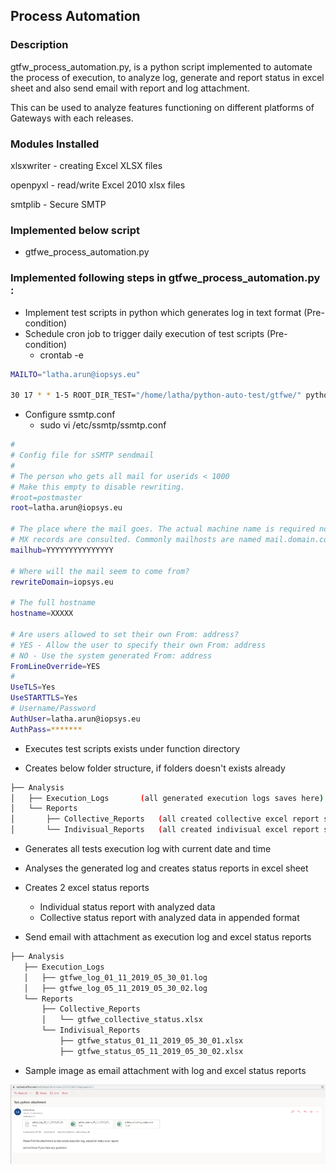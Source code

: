 ## Process Automation

### Description

gtfw_process_automation.py, is a python script implemented to automate the process of execution, to analyze log, generate and report status in excel sheet and also send email with report and log attachment. 

This can be used to analyze features functioning on different platforms of Gateways with each releases.

### Modules Installed

xlsxwriter  - creating Excel XLSX files

openpyxl  - read/write Excel 2010 xlsx files

smtplib - Secure SMTP 

### Implemented below script

- gtfwe_process_automation.py 

### Implemented following steps in gtfwe_process_automation.py :

- Implement test scripts in python which generates log in text format (Pre-condition)
- Schedule cron job to trigger daily execution of test scripts (Pre-condition)
  - crontab -e

```bash
MAILTO="latha.arun@iopsys.eu"

30 17 * * 1-5 ROOT_DIR_TEST="/home/latha/python-auto-test/gtfwe/" python3  /home/latha/python-auto-test/gtfwe/tests/pure/functional/gtfwe_process_automation.py
```

- Configure ssmtp.conf
  - sudo vi /etc/ssmtp/ssmtp.conf

```bash
#
# Config file for sSMTP sendmail
#
# The person who gets all mail for userids < 1000
# Make this empty to disable rewriting.
#root=postmaster
root=latha.arun@iopsys.eu

# The place where the mail goes. The actual machine name is required no
# MX records are consulted. Commonly mailhosts are named mail.domain.com
mailhub=YYYYYYYYYYYYYYY

# Where will the mail seem to come from?
rewriteDomain=iopsys.eu

# The full hostname
hostname=XXXXX

# Are users allowed to set their own From: address?
# YES - Allow the user to specify their own From: address
# NO - Use the system generated From: address
FromLineOverride=YES
#
UseTLS=Yes
UseSTARTTLS=Yes
# Username/Password
AuthUser=latha.arun@iopsys.eu
AuthPass=*******

```

- Executes test scripts exists under function directory

- Creates below folder structure, if folders doesn't exists already

```bash
├── Analysis
│   ├── Execution_Logs       (all generated execution logs saves here)
│   └── Reports
│       ├── Collective_Reports   (all created collective excel report saves here)
│       └── Indivisual_Reports   (all created indivisual excel report saves here)
```

- Generates all tests execution log with current date and time

- Analyses the generated log and creates status reports in excel sheet

- Creates 2 excel status reports
  - Individual status report with analyzed data
  - Collective status report with analyzed data in appended format

- Send email with attachment as execution log and excel status reports

```bash
├── Analysis
   ├── Execution_Logs
   │   ├── gtfwe_log_01_11_2019_05_30_01.log
   │   ├── gtfwe_log_05_11_2019_05_30_02.log
   └── Reports
       ├── Collective_Reports
       │   └── gtfwe_collective_status.xlsx
       └── Indivisual_Reports
           ├── gtfwe_status_01_11_2019_05_30_01.xlsx
           ├── gtfwe_status_05_11_2019_05_30_02.xlsx
```

- Sample image as email attachment with log and excel status reports

![email_attachment_image](./gtfw_process_automation/email_attched_with_log_excel_reports.png)
